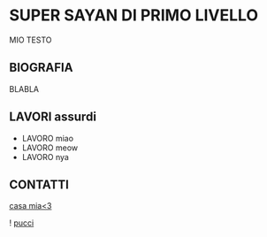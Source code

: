 # SUPER SAYAN DI PRIMO LIVELLO

MIO TESTO

## BIOGRAFIA
BLABLA

## LAVORI assurdi

- LAVORO miao
- LAVORO meow
- LAVORO nya

## CONTATTI

[casa mia<3](https://www.youtube.com/watch?v=p5rtHdk8Q64&t=30s)

! [pucci](https://tenor.com/it/view/made-in-heaven-jojo-stand-gif-19197510)
